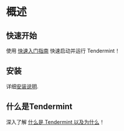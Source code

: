 # 概述

## 快速开始

使用 [快速入门指南](./quick-start.md) 快速启动并运行 Tendermint！

## 安装

详细[安装说明](./install.md).

## 什么是Tendermint

深入了解 [什么是 Tendermint 以及为什么](./what-is-tendermint.md)！
